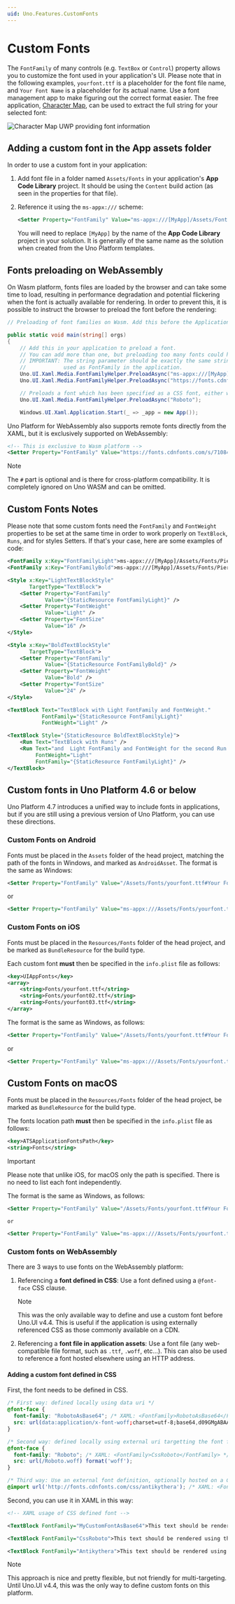 ```yaml
---
uid: Uno.Features.CustomFonts
---
```


# Custom Fonts

The `FontFamily` of many controls (e.g. `TextBox` or `Control`) property allows you to customize the font used in your application's UI. Please note that in the following examples, `yourfont.ttf` is a placeholder for the font file name, and `Your Font Name` is a placeholder for its actual name. Use a font management app to make figuring out the correct format easier. The free application, [Character Map](https://www.microsoft.com/store/productId/9WZDNCRDXF41), can be used to extract the full string for your selected font:

![Character Map UWP providing font information](../Assets/features/customfonts/charactermapuwp.png)

## Adding a custom font in the App assets folder

In order to use a custom font in your application:

1. Add font file in a folder named `Assets/Fonts` in your application's **App Code Library** project. It should be using the `Content` build action (as seen in the properties for that file).
2. Reference it using the `ms-appx:///` scheme:

   ```xml
   <Setter Property="FontFamily" Value="ms-appx:///[MyApp]/Assets/Fonts/yourfont.ttf#Your Font Name" />
   ```

   You will need to replace `[MyApp]` by the name of the **App Code Library** project in your solution. It is generally of the same name as the solution when created from the Uno Platform templates.

## Fonts preloading on WebAssembly

On Wasm platform, fonts files are loaded by the browser and can take some time to load, resulting in performance degradation and potential flickering when the font is actually available for rendering. In order to prevent this, it is possible to instruct the browser to preload the font before the rendering:

``` csharp
// Preloading of font families on Wasm. Add this before the Application.Start() in the Program.cs

public static void main(string[] orgs)
{
    // Add this in your application to preload a font.
    // You can add more than one, but preloading too many fonts could hurt the user experience.
    // IMPORTANT: The string parameter should be exactly the same string (including casing)
    //            used as FontFamily in the application.
    Uno.UI.Xaml.Media.FontFamilyHelper.PreloadAsync("ms-appx:///[MyApp]/Assets/Fonts/yourfont01.ttf#ApplicationFont01");
    Uno.UI.Xaml.Media.FontFamilyHelper.PreloadAsync("https://fonts.cdnfonts.com/s/71084/antikythera.woff#Antikythera");

    // Preloads a font which has been specified as a CSS font, either with a data uri or a remote resource.
    Uno.UI.Xaml.Media.FontFamilyHelper.PreloadAsync("Roboto");

    Windows.UI.Xaml.Application.Start(_ => _app = new App());
```

Uno Platform for WebAssembly also supports remote fonts directly from the XAML, but it is exclusively supported on WebAssembly:

```xml
<!-- This is exclusive to Wasm platform -->
<Setter Property="FontFamily" Value="https://fonts.cdnfonts.com/s/71084/antikythera.woff#Antikythera" />
```

> [!NOTE]
> The `#` part is optional and is there for cross-platform compatibility. It is completely ignored on Uno WASM and can be omitted.

## Custom Fonts Notes

Please note that some custom fonts need the `FontFamily` and `FontWeight` properties to be set at the same time in order to work properly on `TextBlock`, `Runs`, and for styles Setters.
If that's your case, here are some examples of code:

```xml
<FontFamily x:Key="FontFamilyLight">ms-appx:///[MyApp]/Assets/Fonts/PierSans-Light.otf#Pier Sans Light</FontFamily>
<FontFamily x:Key="FontFamilyBold">ms-appx:///[MyApp]/Assets/Fonts/PierSans-Bold.otf#Pier Sans Bold</FontFamily>

<Style x:Key="LightTextBlockStyle"
	   TargetType="TextBlock">
	<Setter Property="FontFamily"
			Value="{StaticResource FontFamilyLight}" />
	<Setter Property="FontWeight"
			Value="Light" />
	<Setter Property="FontSize"
			Value="16" />
</Style>

<Style x:Key="BoldTextBlockStyle"
	   TargetType="TextBlock">
	<Setter Property="FontFamily"
			Value="{StaticResource FontFamilyBold}" />
	<Setter Property="FontWeight"
			Value="Bold" />
	<Setter Property="FontSize"
			Value="24" />
</Style>

<TextBlock Text="TextBlock with Light FontFamily and FontWeight."
		   FontFamily="{StaticResource FontFamilyLight}"
		   FontWeight="Light" />

<TextBlock Style="{StaticResource BoldTextBlockStyle}">
	<Run Text="TextBlock with Runs" />
	<Run Text="and  Light FontFamily and FontWeight for the second Run."
		 FontWeight="Light"
		 FontFamily="{StaticResource FontFamilyLight}" />
</TextBlock>
```

## Custom fonts in Uno Platform 4.6 or below

Uno Platform 4.7 introduces a unified way to include fonts in applications, but if you are still using a previous version of Uno Platform, you can use these directions.

### Custom Fonts on Android

Fonts must be placed in the `Assets` folder of the head project, matching the path of the fonts in Windows, and marked as `AndroidAsset`.
The format is the same as Windows:

```xml
<Setter Property="FontFamily" Value="/Assets/Fonts/yourfont.ttf#Your Font Name" />
```
   or

```xml
<Setter Property="FontFamily" Value="ms-appx:///Assets/Fonts/yourfont.ttf#Your Font Name" />
```

### Custom Fonts on iOS

Fonts must be placed in the `Resources/Fonts` folder of the head project, and be marked as
`BundleResource` for the build type.

Each custom font **must** then be specified in the `info.plist` file as follows:

```xml
<key>UIAppFonts</key>
<array>
    <string>Fonts/yourfont.ttf</string>
    <string>Fonts/yourfont02.ttf</string>
    <string>Fonts/yourfont03.ttf</string>
</array>
```

The format is the same as Windows, as follows:

```xml
<Setter Property="FontFamily" Value="/Assets/Fonts/yourfont.ttf#Your Font Name" />
```
or

```xml
<Setter Property="FontFamily" Value="ms-appx:///Assets/Fonts/yourfont.ttf#Your Font Name" />
```

## Custom Fonts on macOS

Fonts must be placed in the `Resources/Fonts` folder of the head project, be marked as
`BundleResource` for the build type.

The fonts location path   **must** then be specified in the `info.plist` file as follows:

```xml
<key>ATSApplicationFontsPath</key>
<string>Fonts</string>
```

> [!IMPORTANT]
> Please note that unlike iOS, for macOS only the path is specified. There is no need to list each font independently.

The format is the same as Windows, as follows:

```xml
<Setter Property="FontFamily" Value="/Assets/Fonts/yourfont.ttf#Your Font Name" />
```

    or

```xml
<Setter Property="FontFamily" Value="ms-appx:///Assets/Fonts/yourfont.ttf#Your Font Name" />
```

### Custom fonts on WebAssembly

There are 3 ways to use fonts on the WebAssembly platform:

1. Referencing a **font defined in CSS**: Use a font defined using a `@font-face` CSS clause.

   > [!NOTE]
   > This was the only available way to define and use a custom font before Uno.UI v4.4. This is useful if the application is using externally referenced CSS as those commonly available on a CDN.

2. Referencing a **font file in application assets**: Use a font file (any web-compatible file format, such as `.ttf`, `.woff`, etc...). This can also be used to reference a font hosted elsewhere using an HTTP address.

#### Adding a custom font defined in CSS

First, the font needs to be defined in CSS.

```css
/* First way: defined locally using data uri */
@font-face {
  font-family: "RobotoAsBase64"; /* XAML: <FontFamily>RobotoAsBase64</FontFamily> */
  src: url(data:application/x-font-woff;charset=utf-8;base64,d09GMgABAAA...) format('woff');
}

/* Second way: defined locally using external uri targetting the font file */
@font-face {
  font-family: "Roboto"; /* XAML: <FontFamily>CssRoboto</FontFamily> */
  src: url(/Roboto.woff) format('woff');
}

/* Third way: Use an external font definition, optionally hosted on a CDN. */
@import url('http://fonts.cdnfonts.com/css/antikythera'); /* XAML: <FontFamily>Antikythera</FontFamily> + others available */
```

Second, you can use it in XAML in this way:

``` xml
<!-- XAML usage of CSS defined font -->

<TextBlock FontFamily="MyCustomFontAsBase64">This text should be rendered using the font defined as base64 in CSS.</TextBlock>

<TextBlock FontFamily="CssRoboto">This text should be rendered using the roboto.woff font referenced in CSS.</TextBlock>

<TextBlock FontFamily="Antikythera">This text should be rendered using the Antikythera font hosted on a CDN.</TextBlock>
```

> [!NOTE]
> This approach is nice and pretty flexible, but not friendly for multi-targeting. Until Uno.UI v4.4, this was the only way to define custom fonts on this platform.
